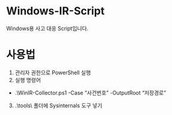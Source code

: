 # Windows-IR-Script
Windows용 사고 대응 Script입니다.

# 사용법
1.	관리자 권한으로 PowerShell 실행
2.	실행 명령어
- .\WinIR-Collector.ps1 -Case “사건번호” -OutputRoot “저장경로”
3.	.\tools\ 폴더에 Sysinternals 도구 넣기
